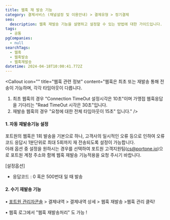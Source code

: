 ```yaml
---
title: 웹훅 재 발송 기능
category: 결제서비스 (채널설정 및 이용안내) > 결제유형 > 정기결제
seo:
  description: 웹훅 재발송 기능을 설명하고 설정할 수 있는 방법에 대한 가이드입니다.
tags:
  - 공통
pgCompanies:
  - null
searchTags:
  - 웹훅
  - 웹훅발송
  - 웹훅재발송
datetime: 2024-04-18T10:00:41.772Z
---
```


<Callout icon="" title="웹훅 관련 정보" content="웹훅은 최초 또는 재발송 통해 전송이 가능하며, 각각 타임아웃이 다릅니다.
1.  최초 웹훅의 경우 &quot;Connection TimeOut 설정시각은 10초&quot;이며 가맹접 웹훅응답을 기다리는 &quot;Read TimeOut 시각은 30초&quot;입니다.
2.  재발송 웹훅의 경우 &quot;요청에 대한 전체 타임아웃이 15초&quot; 입니다." />

#### **1.** **자동** **재발송기능** **설정**

포트원의 웹훅은 1회 발송을 기본으로 하나, 고객사의 일시적인 오류 등으로 인하여 오류코드 응답시 1분단위로 최대 5회까지 재 전송되도록 설정이 가능합니다. \
아래 옵션 중 설정을 원하시는 경우를 선택하여 포트원 고객지원팀(<cs@portone.io>)으로 포트원 계정 주소와 함께 웹훅 재발송 기능적용을 요청 주시기 바랍니다.

\[설정옵션]

- 응답코드 : 0 혹은 500번대 일 때 발송

<Callout icon="💡" title="참고사항" content="**웹훅 응답코드가 0번, 500번대 인 경우**
웹훅 로그상 포트원→고객사로 정상적인 통지는 이루어졌으나, 응답 코드가 0번대 혹은 500번대로 오류가 발생된다면, 운영하시는 수신 서버(고객사 서버)에서 요청된 파라메터 데이터가 올바르지 않다고 판단하여 오류로 응답한 것입니다.
오류로 응답하신 사유는 포트원에서 파악하기 어려우며, 내부적으로 로그를 확인해주셔야 확인이 가능합니다 😊" />

#### **2.** **수기** **재발송** **기능**

• [포트원 관리자콘솔](https://admin.portone.io/) > 결제내역 > 결제내역 상세 > 웹훅 재발송 >웹훅 관리 클릭!

• 웹훅 로그에서 "웹훅 재발송처리" 도 가능 !



